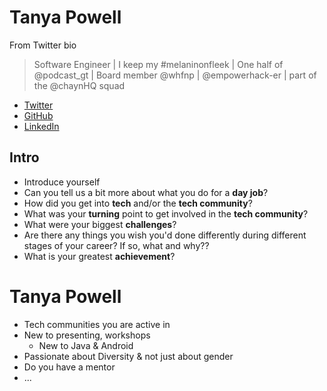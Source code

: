 # Tanya Powell

From Twitter bio
> Software Engineer | I keep my #melaninonfleek | One half of @podcast_gt | Board member @whfnp | @empowerhack-er | part of the @chaynHQ squad

* [Twitter](https://twitter.com/tanya_powell)
* [GitHub](https://github.com/tanyapowell)
* [LinkedIn](https://www.linkedin.com/in/tanyapowell)

## Intro

* Introduce yourself
* Can you tell us a bit more about what you do for a **day job**?
* How did you get into **tech** and/or the **tech community**?
* What was your **turning** point to get involved in the **tech community**?
* What were your biggest **challenges**?
* Are there any things you wish you'd done differently during different stages of your career? If so, what and why??
* What is your greatest **achievement**?

# Tanya Powell

* Tech communities you are active in
* New to presenting, workshops
    * New to Java & Android
* Passionate about Diversity & not just about gender
* Do you have a mentor
* ...
